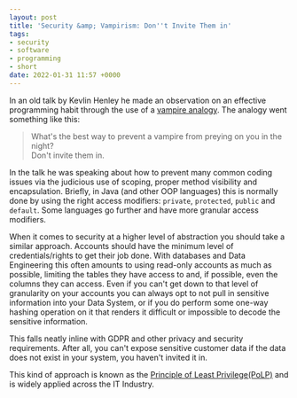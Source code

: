 ```yaml
---
layout: post
title: 'Security &amp; Vampirism: Don''t Invite Them in'
tags:
- security
- software
- programming
- short
date: 2022-01-31 11:57 +0000
---
```

In an old talk by Kevlin Henley he made an observation on an effective
programming habit through the use of a
[vampire analogy](https://youtu.be/ZsHMHukIlJY?t=2259). The analogy went
something like this:

> What's the best way to prevent a vampire from preying on you in the night?  
> Don't invite them in.

In the talk he was speaking about how to prevent many common coding issues via
the judicious use of scoping, proper method visibility and encapsulation.
Briefly, in Java (and other OOP languages) this is normally done by using the
right access modifiers: `private`, `protected`, `public` and `default`. Some
languages go further and have more granular access modifiers.

When it comes to security at a higher level of abstraction you should take a
similar approach. Accounts should have the minimum level of credentials/rights
to get their job done. With databases and Data Engineering this often amounts
to using read-only accounts as much as possible, limiting the tables they have
access to and, if possible, even the columns they can access. Even if you can't
get down to that level of granularity on your accounts you can always opt to
not pull in sensitive information into your Data System, or if you do perform
some one-way hashing operation on it that renders it difficult or impossible to
decode the sensitive information.

This falls neatly inline with GDPR and other privacy and security requirements.
After all, you can't expose sensitive customer data if the data does not exist
in your system, you haven't invited it in.

<p class='message'>
This kind of approach is known as the
<a target='_blank' href='https://en.wikipedia.org/wiki/Principle_of_least_privilege'>
Principle of Least Privilege(PoLP)</a> and is widely applied across the IT
Industry.
</p>
